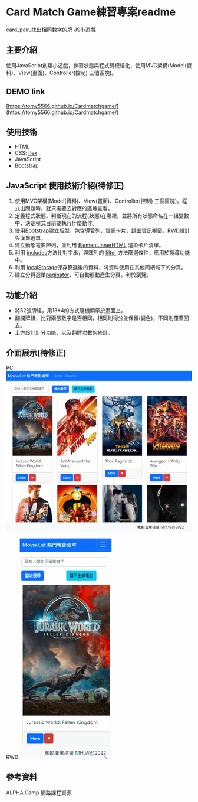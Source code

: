 # Card Match Game練習專案readme
card_pair_找出相同數字的牌 JS小遊戲

## 主要介紹
使用JavaScript創建小遊戲，練習狀態與程式碼模組化，使用MVC架構(Model(資料)、View(畫面)、Controller(控制) 三個區塊)。

## DEMO link
[https://tomy5566.github.io/Cardmatchgame/](https://tomy5566.github.io/Cardmatchgame/)

## 使用技術
- HTML
- CSS: [flex](https://developer.mozilla.org/zh-CN/docs/Web/CSS/flex)
- JavaScript
- [Bootstrap](https://getbootstrap.com/)

## JavaScript 使用技術介紹(待修正)

1. 使用MVC架構(Model(資料)、View(畫面)、Controller(控制) 三個區塊)。程式出問題時，就只需要去對應的區塊查看。
2. 定義程式狀態，判斷現在的流程(狀態)在哪裡，並將所有狀態命名在一組變數中，決定程式目前要執行什麼動作。
2. 使用[Bootstrap](https://getbootstrap.com/)建立版型，包含導覽列，資訊卡片，跳出資訊視窗，RWD設計與漢堡選單。
3. 建立動態電影陣列，並利用 [Element.innerHTML](https://developer.mozilla.org/zh-TW/docs/Web/API/Element/innerHTML) 渲染卡片清單。
4. 利用 [includes](https://developer.mozilla.org/zh-TW/docs/Web/JavaScript/Reference/Global_Objects/Array/includes)方法比對字串，與陣列的 [filter](https://developer.mozilla.org/en-US/docs/Web/JavaScript/Reference/Global_Objects/Array/filter) 方法篩選條件，應用於搜尋功能中。
5. 利用 [localStorage](https://developer.mozilla.org/en-US/docs/Web/API/Window/localStorage)保存篩選後的資料，將資料使用在其他同網域下的分頁。
6. 建立分頁選單[paginator](https://getbootstrap.com/docs/4.0/components/pagination/)，可自動態動產生分頁，利於瀏覽。
 

## 功能介紹
- 將52張牌組，用13*4的方式隨機顯示於畫面上。
- 翻開牌組，比對兩張數字是否相同，相同則得分並保留(變色)，不同則覆蓋回去。
- 上方設計計分功能，以及翻牌次數的統計。


## 介面展示(待修正)
PC
![image](https://github.com/tomy5566/movielist/blob/main/movie_demo_gif.gif)

RWD
![image](https://github.com/tomy5566/movielist/blob/main/movie_demo_mb_gif.gif)


## 參考資料
ALPHA Camp 網路課程資源
